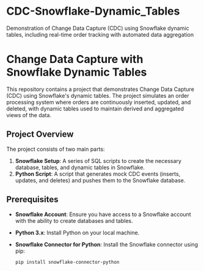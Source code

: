 # CDC-Snowflake-Dynamic_Tables
Demonstration of Change Data Capture (CDC) using Snowflake dynamic tables, including real-time order tracking with automated data aggregation
# Change Data Capture with Snowflake Dynamic Tables

This repository contains a project that demonstrates Change Data Capture (CDC) using Snowflake's dynamic tables. The project simulates an order processing system where orders are continuously inserted, updated, and deleted, with dynamic tables used to maintain derived and aggregated views of the data.

## Project Overview

The project consists of two main parts:

1. **Snowflake Setup**: A series of SQL scripts to create the necessary database, tables, and dynamic tables in Snowflake.
2. **Python Script**: A script that generates mock CDC events (inserts, updates, and deletes) and pushes them to the Snowflake database.

## Prerequisites

- **Snowflake Account**: Ensure you have access to a Snowflake account with the ability to create databases and tables.
- **Python 3.x**: Install Python on your local machine.
- **Snowflake Connector for Python**: Install the Snowflake connector using pip:

  ```bash
  pip install snowflake-connector-python
